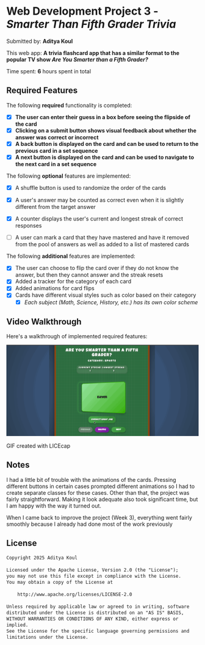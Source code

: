 # Web Development Project 3 - *Smarter Than Fifth Grader Trivia*

Submitted by: **Aditya Koul**

This web app: **A trivia flashcard app that has a similar format to the popular TV show *Are You Smarter than a Fifth Grader?***

Time spent: **6** hours spent in total

## Required Features

The following **required** functionality is completed:

- [x] **The user can enter their guess in a box before seeing the flipside of the card**
- [x] **Clicking on a submit button shows visual feedback about whether the answer was correct or incorrect**
- [x] **A back button is displayed on the card and can be used to return to the previous card in a set sequence**
- [x] **A next button is displayed on the card and can be used to navigate to the next card in a set sequence**

The following **optional** features are implemented:

- [x] A shuffle button is used to randomize the order of the cards
- [x] A user's answer may be counted as correct even when it is slightly different from the target answer
- [x] A counter displays the user's current and longest streak of correct responses
- [ ] A user can mark a card that they have mastered and have it removed from the pool of answers as well as added to a list of mastered cards


The following **additional** features are implemented:

* [x] The user can choose to flip the card over if they do not know the answer, but then they cannot answer and the streak resets
* [x] Added a tracker for the category of each card
* [x] Added animations for card flips
* [x] Cards have different visual styles such as color based on their category
  * [x] *Each subject (Math, Science, History, etc.) has its own color scheme*

## Video Walkthrough

Here's a walkthrough of implemented required features:

<img src='./src/assets/overview.gif' title='Video Walkthrough' width='' alt='Video Walkthrough' />

GIF created with LICEcap  

## Notes

I had a little bit of trouble with the animations of the cards. Pressing different buttons in certain cases prompted different animations so I had to create separate classes for these cases. Other than that, the project was fairly straightforward. Making it look adequate also took significant time, but I am happy with the way it turned out.

When I came back to improve the project (Week 3), everything went fairly smoothly because I already had done most of the work previously

## License

    Copyright 2025 Aditya Koul

    Licensed under the Apache License, Version 2.0 (the "License");
    you may not use this file except in compliance with the License.
    You may obtain a copy of the License at

        http://www.apache.org/licenses/LICENSE-2.0

    Unless required by applicable law or agreed to in writing, software
    distributed under the License is distributed on an "AS IS" BASIS,
    WITHOUT WARRANTIES OR CONDITIONS OF ANY KIND, either express or implied.
    See the License for the specific language governing permissions and
    limitations under the License.